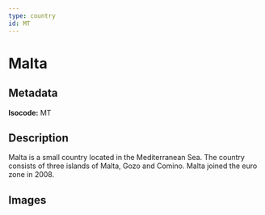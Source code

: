 ```yaml
---
type: country
id: MT
---
```


# Malta

## Metadata

**Isocode:** MT

## Description

Malta is a small country located in the Mediterranean Sea. The country consists of three islands of Malta, Gozo and Comino. Malta joined the euro zone in 2008.

## Images

